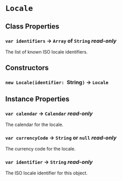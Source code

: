 # `Locale`

## Class Properties

### `var identifiers` → `Array` of `String` _read-only_

The list of known ISO locale identifiers.   
  


## Constructors

### `new Locale(identifier: `String`)` → `Locale`

## Instance Properties

### `var calendar` → `Calendar` _read-only_

The calendar for the locale.   
  


### `var currencyCode` → `String` or `null` _read-only_

The currency code for the locale.   
  


### `var identifier` → `String` _read-only_

The ISO locale identifier for this object.   
  

